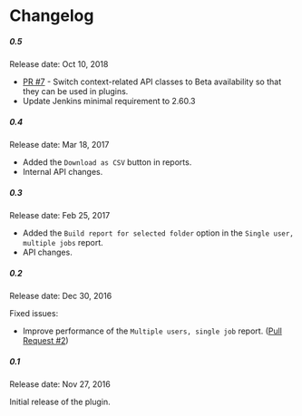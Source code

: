 Changelog
====

##### 0.5

Release date: Oct 10, 2018

* [PR #7](https://github.com/jenkinsci/security-inspector-plugin/pull/7) -
Switch context-related API classes to Beta availability so that they can be used in plugins.
* Update Jenkins minimal requirement to 2.60.3

##### 0.4

Release date: Mar 18, 2017

* Added the `Download as CSV` button in reports.
* Internal API changes.

##### 0.3

Release date: Feb 25, 2017

* Added the `Build report for selected folder` option in the `Single user, multiple jobs` report.
* API changes.

##### 0.2

Release date: Dec 30, 2016

Fixed issues:

* Improve performance of the `Multiple users, single job` report.
([Pull Request #2](https://github.com/jenkinsci/security-inspector-plugin/pull/2))

##### 0.1

Release date: Nov 27, 2016

Initial release of the plugin.

